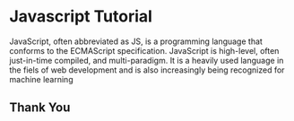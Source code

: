 # Javascript Tutorial

JavaScript, often abbreviated as JS, is a programming language that conforms to the ECMAScript specification. JavaScript is high-level, often just-in-time compiled, and multi-paradigm.
It is a heavily used language in the fiels of web development and is also increasingly being recognized for machine learning

## Thank You
